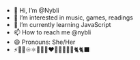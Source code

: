 - 👋 Hi, I’m @Nybli
- 👀 I’m interested in music, games, readings
- 🌱 I’m currently learning JavaScript
- 📫 How to reach me @nybli
- 😄 Pronouns: She/Her
- ⚡🌻🧩♾️⚛️🌈👩🏻‍❤️‍💋‍👩🏽🏳️‍🌈🐈🐈‍⬛
  
<!---
Nybli/Nybli is a ✨ special ✨ repository because its `README.md` (this file) appears on your GitHub profile.
You can click the Preview link to take a look at your changes.
--->
